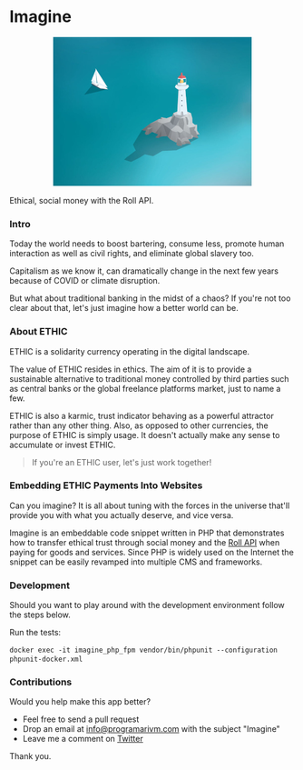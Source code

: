 # Imagine

<p align="center">
	<img src="https://github.com/programarivm/imagine/blob/master/resources/ethic-logo.jpg" />
</p>

Ethical, social money with the Roll API.

### Intro

Today the world needs to boost bartering, consume less, promote human interaction as well as civil rights, and eliminate global slavery too.

Capitalism as we know it, can dramatically change in the next few years because of COVID or climate disruption.

But what about traditional banking in the midst of a chaos? If you're not too clear about that, let's just imagine how a better world can be.

### About ETHIC

ETHIC is a solidarity currency operating in the digital landscape.

The value of ETHIC resides in ethics. The aim of it is to provide a sustainable alternative to traditional money controlled by third parties such as central banks or the global freelance platforms market, just to name a few.

ETHIC is also a karmic, trust indicator behaving as a powerful attractor rather than any other thing. Also, as opposed to other currencies, the purpose of ETHIC is simply usage. It doesn't actually make any sense to accumulate or invest ETHIC.

> If you're an ETHIC user, let's just work together!

### Embedding ETHIC Payments Into Websites

Can you imagine? It is all about tuning with the forces in the universe that'll provide you with what you actually deserve, and vice versa.

Imagine is an embeddable code snippet written in PHP that demonstrates how to transfer ethical trust through social money and the [Roll API](https://docs.tryroll.com/) when paying for goods and services. Since PHP is widely used on the Internet the snippet can be easily revamped into multiple CMS and frameworks.

### Development

Should you want to play around with the development environment follow the steps below.

Run the tests:

	docker exec -it imagine_php_fpm vendor/bin/phpunit --configuration phpunit-docker.xml

### Contributions

Would you help make this app better?

- Feel free to send a pull request
- Drop an email at info@programarivm.com with the subject "Imagine"
- Leave me a comment on [Twitter](https://twitter.com/programarivm)

Thank you.
